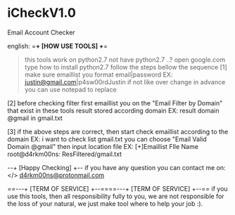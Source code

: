 # iCheckV1.0
Email Account Checker


english:
=__+ [HOW USE TOOLS] +__=
>this tools work on python2.7
 not have python2.7 ..?
 open google.com type how to install python2.7
>follow the steps bellow the sequence
[1] make sure emaillist you format
    email|password
    EX: justin@gmail.com|p4sw00rdJustin
    if not like over change in advance
    you can use notepad to replace

[2] before checking filter first emaillist you on
    the "Email Filter by Domain" that exist in these tools
    result stored according domain
    EX: result domain @gmail in gmail.txt

[3] if the above steps are correct, then start check
    emaillist according to the domain
    EX: i want to check list gmail.txt
        you can choose "Email Valid Domain @gmail"
        then input location file
        EX: [+]Emaillist FIle Name root@d4rkm00ns: ResFiltered/gmail.txt


--+ [Happy Checking] +--
if you have any question you can contact me on:
 </> d4rkm00ns@protonmail.com


==---+ [TERM OF SERVICE] +--====---+ [TERM OF SERVICE] +--==
if you use this tools, then all responsibility fully
to you, we are not responsible for the loss of your natural,
we just make tool where to help your job :).
